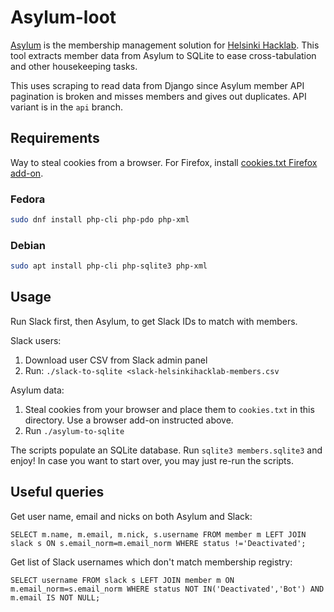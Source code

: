 # Asylum-loot

[Asylum](https://github.com/HelsinkiHacklab/asylum) is the membership
management solution for [Helsinki Hacklab](https://helsinki.hacklab.fi/).
This tool extracts member data from Asylum to SQLite to ease
cross-tabulation and other housekeeping tasks.

This uses scraping to read data from Django since Asylum member API
pagination is broken and misses members and gives out duplicates. API
variant is in the `api` branch.

## Requirements

Way to steal cookies from a browser. For Firefox, install
[cookies.txt Firefox add-on](https://addons.mozilla.org/fi/firefox/addon/cookies-txt).

### Fedora

```sh
sudo dnf install php-cli php-pdo php-xml
```

### Debian

```sh
sudo apt install php-cli php-sqlite3 php-xml
```

## Usage

Run Slack first, then Asylum, to get Slack IDs to match
with members.

Slack users:

1. Download user CSV from Slack admin panel
2. Run: `./slack-to-sqlite <slack-helsinkihacklab-members.csv`

Asylum data:

1. Steal cookies from your browser and place them to `cookies.txt`
in this directory. Use a browser add-on instructed above.
2. Run `./asylum-to-sqlite`

The scripts populate an SQLite database. Run `sqlite3 members.sqlite3`
and enjoy! In case you want to start over, you may just re-run the
scripts.

## Useful queries

Get user name, email and nicks on both Asylum and Slack:

```sqlite
SELECT m.name, m.email, m.nick, s.username FROM member m LEFT JOIN slack s ON s.email_norm=m.email_norm WHERE status !='Deactivated';
```

Get list of Slack usernames which don't match membership registry:

```sqlite
SELECT username FROM slack s LEFT JOIN member m ON m.email_norm=s.email_norm WHERE status NOT IN('Deactivated','Bot') AND m.email IS NOT NULL;
```

